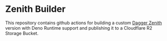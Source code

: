 # Zenith Builder

This repository contains github actions for building a custom [Dagger Zenith](https://github.com/tsirysndr/dagger/tree/zenith-functions) version with Deno Runtime support and publishing it to a Cloudflare R2 Storage Bucket.